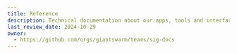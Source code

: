 ```yaml
---
title: Reference
description: Technical documentation about our apps, tools and interfaces. Users can find API schema, CLIs, Chart references and more.
last_review_date: 2024-10-29
owner:
  - https://github.com/orgs/giantswarm/teams/sig-docs
---
```

